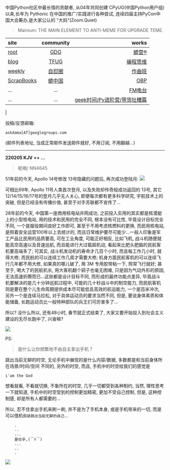 中国Python社区中最长情的贡献者, 从04年共同创建 CPyUG(中国Python用户组)以来,长年为 Pythonic 在中国的推广/实践进行各种尝试, 连续四届主持PyCon中国大会筹办,是大家公认的 "大妈"(Zoom.Quiet)

> Mainium: THE MAIN ELEMENT TO ANTI-MEME FOR UPGRADE TEME.

| site | community | works |
| :-----| :----: | ----: |
| [root](http://zoomquiet.io/) | [GDG](https://blog.zhgdg.org/) | [蟒营®](https://doc.101.camp/) |
| [blog](https://blog.zoomquiet.io/pages/zoomquiet.html) | [TFUG](http://zh.tfug.world/) | [编程思维](https://py.101.camp/) |
| [weekly](http://weekly.pychina.org/) | [自怼圈](https://du.101.camp/) | [作曲班](https://mu.101.camp/) |
| [ScrapBooks](https://zoomquiet.io/collection.html) | [蟒中国](https://pychina.org/) | [OBP](https://zoomquiet.io/obp/index.html) |
| ... | ... | [FM电台](https://fm.101.camp/) |
| ... | ... | [geek时间/Py进阶营/带货吐糟篇](https://fm.101.camp/2020/geek2py-dama.html) 
 |


投稿/反馈邮箱:

    askdama[AT]googlegroups.com

(邮件列表地址, 
当成正常邮件发送邮件就好, 不用订阅, 不用翻越...)



---------------------------------------------------
**220205 KJV ++ ...**


> 呢喃/ NN4645



51年前的今天,  Apollo 14号修改 13号隐藏的问题后, 再次成功登陆月:
![](https://ipic.zoomquiet.top/2022-02-04-zshot%202022-02-04%2009.52.41.jpg)

可相比69年, Apollo 11号人类首次登月, 以及失败却传奇般成功返回的 13号, 其它 12/14/15/16/17号的登月几乎无人关心, 即便每次都有更多科学研究, 宇航技术上的突破, 但是已经没有传播价值, 甚至于对手苏联都不宣传了...

28年前的今天, 中国第一座商用核电站并网成功, 之前投入实用的其实都是核潜艇上的小型核电站, 用的技术和民用的完全不同, 根本没有可比性, 毕竟设计目标完全不同, 一个是服役期间良好工作即可, 甚至于不用考虑核燃料的更换, 而民用核电站, 是照着安全运营100年以上去统计的, 而且日常维护要尽可能少...一般人印象是军工产品比民用的品质要高, 可在工业角度, 可能正好相反, 比如飞机, 战斗机随便就能高空高速以及音速巡航, 而且能进行大过载超机动, 看起来比肥头肥脑的民航客机要高端多了; 可其实, 战斗机发动机的寿命才几百个小时, 而且每工作几小时, 就得大修; 而民航的可以连续工作几周才需要大修; 机身方面民航客机的可以连续飞行几年都不用大修, 如果真的哪儿破了, 用 3M 专用胶带粘一下, 照常飞行就好; 甚至于, 喝大了的民航机长, 用大客机翻个鹞子也毫无困难, 只是因为气动外形的原因, 无法高速折腾而已...这些都是设计目标不同, 而形成的最终功能点差异, 毕竟战斗机要解决的是几十分钟巡航过程中, 可能的几十秒战斗中的制空能力, 而民航客机则是要在整个儿生命周期提供成本尽可能低且高效的航运能力, 一个是百米冲次, 另外一个是连续马拉松, 对于具体运动员的要求当然不同, 但是, 要说身体素质和体能储备, 长跑运动员比一般特种部队的兵王们可厉害多了...

所以? 没什么所以, 还有48小时, 春节就正式结束了, 大家又要开始投入到社会主义建设的无尽长跑中了, 兴奋嘛?​


![](https://ipic.zoomquiet.top/2022-02-04-zq42-today-card-2202.005.jpeg)




PS:
> 是什么让你频繁地不由自主拿出手机？

跳出当前无聊的时空,
无论手机中展现的是什么内容/数据,
多数都是和当前身体所在场景/时间/空间 不同的,
另外的时空,
而且, 手机中的时空给我们的感觉是

    i'am the God

想看就看, 不看就切换,
不象所在的时空, 几乎一切都受到各种制约,
当然,
理性思考一下就知道,
手机中的时空受到的控制更加精密, 更加不受自己控制,
但是, 这种控制感,
却是所有人都需要的...

所以, 
忍不住拿出手机来刷一刷,
并不是为了手机本身, 或是手机带来的一切,
而是可以借机`假装跳出当前无聊的自己`...



```
    .
    ..
    ...
    是也乎,(￣▽￣)
    ...
    ..
    .
```


![](http://ydlj.zoomquiet.top/ipic/2021-07-10-210701DU21-zip.jpg)

